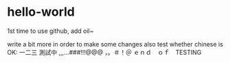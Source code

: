 # hello-world
1st time to use github, add oil~

write a bit more in order to make some changes
also test whether chinese is OK:
一二三 測試中
,,,...###!!!@@@
，。＃！＠
ｅｎｄ　ｏｆ　TESTING
